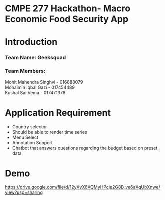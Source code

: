 # CMPE 277 Hackathon- Macro Economic Food Security App

# Introduction

### Team Name: Geeksquad<br/>
### Team Members: <br/>
Mohit Mahendra Singhvi - 016888079<br/>
Mohaimin Iqbal Gazi - 017454489<br/>
Kushal Sai Vema - 017471376<br/>

# Application Requirement

* Country selector 
* Should be able to render time series
* Menu Select
* Annotation Support
* Chatbot that answers questions regarding the budget based on preset data

# Demo

https://drive.google.com/file/d/12yXvX6XQMyHPcje2G8B_ve6aXqUbXnwe/view?usp=sharing

